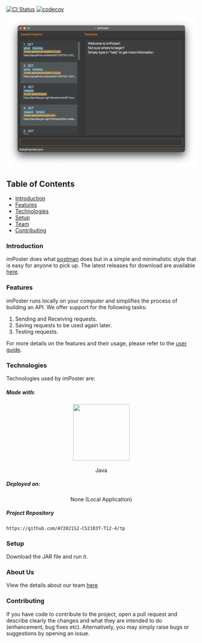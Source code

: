 [![CI Status](https://github.com/AY2021S2-CS2103T-T12-4/tp/workflows/Java%20CI/badge.svg)](https://github.com/AY2021S2-CS2103T-T12-4/tp/actions)
[![codecov](https://codecov.io/gh/AY2021S2-CS2103T-T12-4/tp/branch/master/graph/badge.svg?token=fkTem6dCbs)](https://codecov.io/gh/AY2021S2-CS2103T-T12-4/tp)

![Ui](docs/images/Ui.png)

## Table of Contents

- [Introduction](#introduction)
- [Features](#features)
- [Technologies](#technologies)
- [Setup](#setup)
- [Team](#team)
- [Contributing](#contributing)

### Introduction

imPoster does what [postman](https://www.postman.com/) does but in a simple and
minimalistic style that is easy for anyone to pick up. The latest releases for
download are available
[here](https://github.com/AY2021S2-CS2103T-T12-4/tp/releases).

### Features

imPoster runs locally on your computer and simplifies the process of building an
API. We offer support for the following tasks:

1. Sending and Receiving requests.
2. Saving requests to be used again later.
3. Testing requests.

For more details on the features and their usage, please refer to the
[user guide](https://github.com/AY2021S2-CS2103T-T12-4/tp).

### Technologies

Technologies used by imPoster are:

##### Made with:

<p align="center">
  <img height="150" width="150" src="https://i.imgur.com/5zlrxVc.png"/>
</p>
<p align="center">
Java
</p>

##### Deployed on:

<p align="center">
None (Local Application)
</p>

##### Project Repository

```
https://github.com/AY2021S2-CS2103T-T12-4/tp
```

### Setup

Download the JAR file and run it.

<!-- add pic here -->

### About Us

View the details about our team [here](docs/AboutUs.md)

### Contributing

If you have code to contribute to the project, open a pull request and describe
clearly the changes and what they are intended to do (enhancement, bug fixes
etc). Alternatively, you may simply raise bugs or suggestions by opening an
issue.
